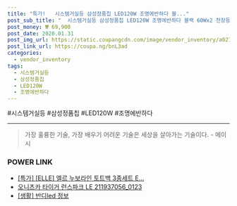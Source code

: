 ```yaml
--- 
title: "특가!   시스템거실등 삼성정품칩 LED120W 조명에반하다 블..." 
post_sub_title: "  시스템거실등 삼성정품칩 LED120W 조명에반하다 블랙 60Wx2 천장등 실링라이트" 
post_money: ₩ 69,900 
post_date: 2020.01.31 
post_img_url: https://static.coupangcdn.com/image/vendor_inventory/a027/cc73aa542dda70c56b5803341aa90698d9d84963edbb92af8546959bd07e.jpg 
post_link_url: https://coupa.ng/bnL3ad 
categories: 
  - vendor_inventory 
tags: 
  - 시스템거실등 
  - 삼성정품칩 
  - LED120W 
  - 조명에반하다 
--- 
```

  #시스템거실등 #삼성정품칩 #LED120W #조명에반하다 
<hr> 

> 가장 훌륭한 기술, 가장 배우기 어려운 기술은 세상을 살아가는 기술이다. - 메이시 


### POWER LINK

* <a href="https://blog.naver.com/sakai111/221788973622" target="_blank">[특가] [ELLE] 엘르 누보라인 토트백 3종세트 E...</a>
* <a href="https://blog.naver.com/santokki14/221787836348" target="_blank">오니츠카 타이거 런스파크 LE 211937056_0123</a>
* <a href="https://blog.naver.com/sakai111/221760281253" target="_blank"> [생활] 반디led 정보 </a>
